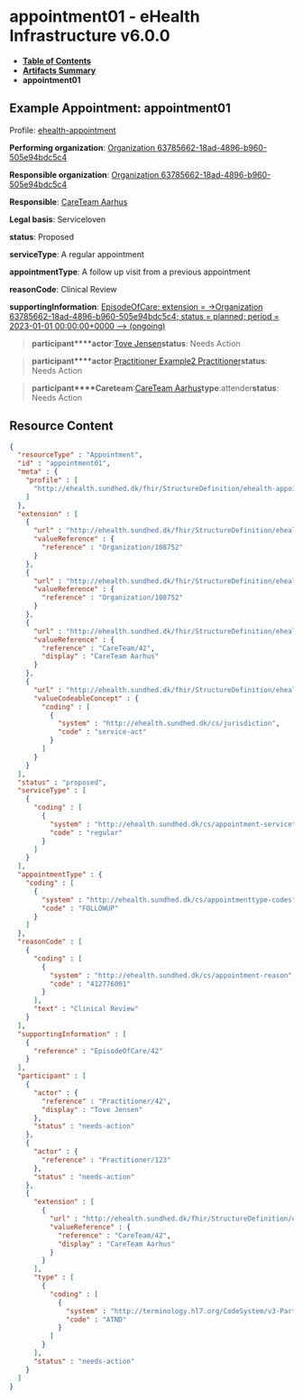 # appointment01 - eHealth Infrastructure v6.0.0

* [**Table of Contents**](toc.md)
* [**Artifacts Summary**](artifacts.md)
* **appointment01**

## Example Appointment: appointment01

Profile: [ehealth-appointment](StructureDefinition-ehealth-appointment.md)

**Performing organization**: [Organization 63785662-18ad-4896-b960-505e94bdc5c4](Organization-108752.md)

**Responsible organization**: [Organization 63785662-18ad-4896-b960-505e94bdc5c4](Organization-108752.md)

**Responsible**: [CareTeam Aarhus](CareTeam-42.md)

**Legal basis**: Serviceloven

**status**: Proposed

**serviceType**: A regular appointment

**appointmentType**: A follow up visit from a previous appointment

**reasonCode**: Clinical Review

**supportingInformation**: [EpisodeOfCare: extension = ->Organization 63785662-18ad-4896-b960-505e94bdc5c4; status = planned; period = 2023-01-01 00:00:00+0000 --> (ongoing)](EpisodeOfCare-42.md)

> **participant****actor**:[Tove Jensen](Practitioner-42.md)**status**: Needs Action

> **participant****actor**:[Practitioner Example2 Practitioner](Practitioner-123.md)**status**: Needs Action

> **participant****Careteam**:[CareTeam Aarhus](CareTeam-42.md)**type**:attender**status**: Needs Action



## Resource Content

```json
{
  "resourceType" : "Appointment",
  "id" : "appointment01",
  "meta" : {
    "profile" : [
      "http://ehealth.sundhed.dk/fhir/StructureDefinition/ehealth-appointment"
    ]
  },
  "extension" : [
    {
      "url" : "http://ehealth.sundhed.dk/fhir/StructureDefinition/ehealth-performing-organization",
      "valueReference" : {
        "reference" : "Organization/108752"
      }
    },
    {
      "url" : "http://ehealth.sundhed.dk/fhir/StructureDefinition/ehealth-responsible-organization",
      "valueReference" : {
        "reference" : "Organization/108752"
      }
    },
    {
      "url" : "http://ehealth.sundhed.dk/fhir/StructureDefinition/ehealth-responsible",
      "valueReference" : {
        "reference" : "CareTeam/42",
        "display" : "CareTeam Aarhus"
      }
    },
    {
      "url" : "http://ehealth.sundhed.dk/fhir/StructureDefinition/ehealth-legalBasis",
      "valueCodeableConcept" : {
        "coding" : [
          {
            "system" : "http://ehealth.sundhed.dk/cs/jurisdiction",
            "code" : "service-act"
          }
        ]
      }
    }
  ],
  "status" : "proposed",
  "serviceType" : [
    {
      "coding" : [
        {
          "system" : "http://ehealth.sundhed.dk/cs/appointment-servicetype",
          "code" : "regular"
        }
      ]
    }
  ],
  "appointmentType" : {
    "coding" : [
      {
        "system" : "http://ehealth.sundhed.dk/cs/appointmenttype-codes",
        "code" : "FOLLOWUP"
      }
    ]
  },
  "reasonCode" : [
    {
      "coding" : [
        {
          "system" : "http://ehealth.sundhed.dk/cs/appointment-reason",
          "code" : "412776001"
        }
      ],
      "text" : "Clinical Review"
    }
  ],
  "supportingInformation" : [
    {
      "reference" : "EpisodeOfCare/42"
    }
  ],
  "participant" : [
    {
      "actor" : {
        "reference" : "Practitioner/42",
        "display" : "Tove Jensen"
      },
      "status" : "needs-action"
    },
    {
      "actor" : {
        "reference" : "Practitioner/123"
      },
      "status" : "needs-action"
    },
    {
      "extension" : [
        {
          "url" : "http://ehealth.sundhed.dk/fhir/StructureDefinition/ehealth-ext-careteam",
          "valueReference" : {
            "reference" : "CareTeam/42",
            "display" : "CareTeam Aarhus"
          }
        }
      ],
      "type" : [
        {
          "coding" : [
            {
              "system" : "http://terminology.hl7.org/CodeSystem/v3-ParticipationType",
              "code" : "ATND"
            }
          ]
        }
      ],
      "status" : "needs-action"
    }
  ]
}

```
